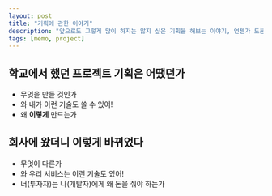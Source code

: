 ```yaml
---
layout: post
title: "기획에 관한 이야기"
description: "앞으로도 그렇게 많이 하지는 않지 싶은 기획을 해보는 이야기, 언젠가 도움이 될까?"
tags: [memo, project]
---
```


## 학교에서 했던 프로젝트 기획은 어땠던가
* 무엇을 만들 것인가
* 와 내가 이런 기술도 쓸 수 있어!
* 왜 __이렇게__ 만드는가

## 회사에 왔더니 이렇게 바뀌었다
* 무엇이 다른가
* 와 우리 서비스는 이런 기술도 있어!
* 너(투자자)는 나(개발자)에게 왜 돈을 줘야 하는가